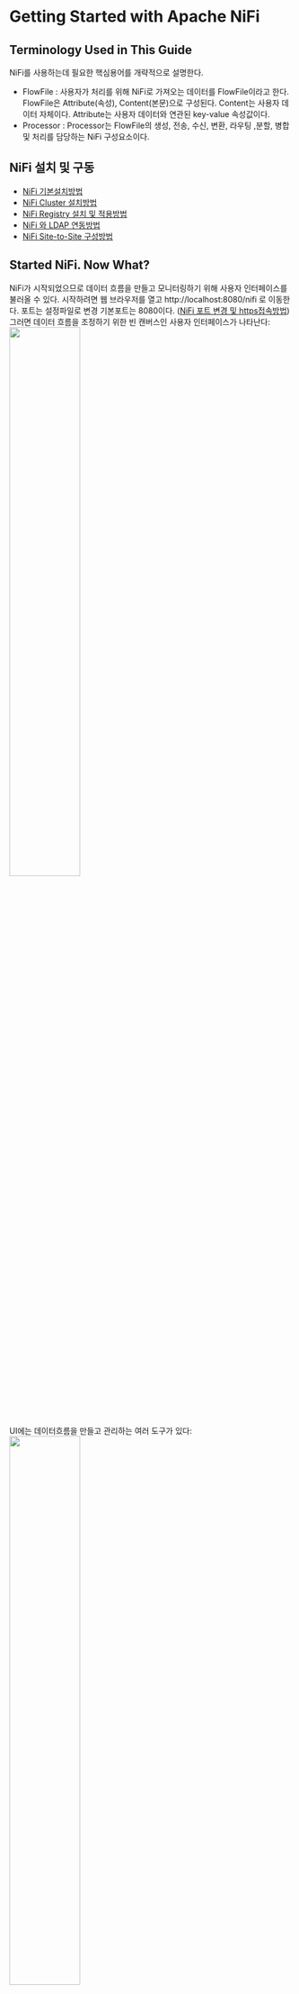 # Getting Started with Apache NiFi
## Terminology Used in This Guide
NiFi를 사용하는데 필요한 핵심용어를 개략적으로 설명한다.
- FlowFile : 사용자가 처리를 위해 NiFi로 가져오는 데이터를 FlowFile이라고 한다. FlowFile은 Attribute(속성), Content(본문)으로 구성된다. Content는 사용자 데이터 자체이다. Attribute는 사용자 데이터와 연관된 key-value 속성값이다.
- Processor : Processor는 FlowFile의 생성, 전송, 수신, 변환, 라우팅 ,분할, 병합 및 처리를 담당하는 NiFi 구성요소이다.
## NiFi 설치 및 구동
- [NiFi 기본설치방법](./docs/tutorial_install.md)
- [NiFi Cluster 설치방법](./docs/tutorial_cluster_install.md)
- [NiFi Registry 설치 및 적용방법](./docs/tutorial_registry.md)
- [NiFi 와 LDAP 연동방법](./docs/tutorial_nifi_ldap.md)
- [NiFi Site-to-Site 구성방법](./docs/tutorial_S2S_install.md)

## Started NiFi. Now What?
NiFi가 시작되었으므로 데이터 흐름을 만들고 모니터링하기 위해 사용자 인터페이스를 불러올 수 있다. 시작하려면 웹 브라우저를 열고 http://localhost:8080/nifi 로 이동한다. 포트는 설정파일로 변경 기본포트는 8080이다. ([NiFi 포트 변경 및 https접속방법](./docs/tutorial_conf.md))<br/>
그러면 데이터 흐름을 조정하기 위한 빈 캔버스인 사용자 인터페이스가 나타난다:<br/>
<image src='./image/new-flow.png' width='50%' height='50%'/><br/>
UI에는 데이터흐름을 만들고 관리하는 여러 도구가 있다:<br/>
<image src='./image/nifi-toolbar-components.png' width='50%' height='50%'/><br/>

- Components Toolbar : NiFi에서 사용하는 컴포넌트들이 있다. 이 컴포넌트를 클릭하여 드래그&드롭으로 캔버스에 컴포넌트를 등록시킬 수 있다.
- Status Bar : NiFi의 현재 상황을 볼 수 있다. 실행되고 있는 태스크, Processor수 정보와 오류정보, 클러스터 노드 정보 등을 제공한다.
- Search : NiFi에 등록된 Processor, Connection을 검색할 수 있다.
- Operate Palette : NiFi컴포넌트들의 설정, 활성화/비활성화, 시작/정지, 템플릿 생성/등록, 컴포넌트 복사/붙여넣기, Processor Group 화, 컴포넌트 색 변경, 컴포넌트 삭제 등을 제공한다. 캔버스에서 컴포넌트를 선택하면, 상황에 따라 버튼들이 활성화된다. 또, 캔버스에서 Shift + 선택 또는 Shift + 선택영역 드래그를 통해 여러 개의 컴포넌트 선택 할 수 있다. (참고로, Ctrl + r은 새로고침이다.)

글로벌 메뉴에는 다음과 같은 옵션이 있다:<br/>
<image src='./image/global-menu.png' width='20%' height='20%' /><br/>

- Summary : NiFi에 등록된 컴포넌트들을 종합적으로 보고, 검색할 수 있다.
- Counter : 특정 Processor에서 발생시키는 카운트 정보를 제공한다.
- Bulletin Board : 시스템의 문제 등을 볼 수 있다.
- Data Provenance : 데이터를 추적할 수 있다.
- Controller Settings : FlowFile Controller의 설정(쓰레드 개수)과 DB Poll, Cache 서비스와 같은 컨트롤러 서비스를 관리한다.
- Flow Configuration History : FlowFile의 등록, 삭제, 변경 등의 이력을 제공한다.
- Users, Polices : 사용자 및 권한을 관리 한다. 인증시스템(Https, Kerberos, Ldap 등)이 활성화된 경우에만 메뉴가 보인다.
- Templates : Processor와 그 들의 연결정보인 Connection 컴포넌트를 속성까지도 유지 한 체 템플릿화 할 수 있는데, 이렇게 등록된 템플릿을 조회하고, 내려받을 수 있는 기능을 제공한다.
- Help : 도움말을 제공한다.
- About : NiFi버전 정보를 제공한다

NiFi는 Process 등록 및 연결을 통해 모든 연계흐름을 작성한다. 간단한 연계 흐름 작성을 예제로 Process 등록 및 연결을 설명한다.
### Adding a Processor
캔버스에 Processor를 추가하여 연계흐름 생성을 시작한다. 데이터의 시작과 종료를 모두 Processor로 수행하므로 가장 많이 사용하는 기본 기능이다.
- 화면왼쪽상단의 Processor 아이콘(<image src='./image/iconProcessor.png' width='2%' height='2%'/>)을 캔버스로 드래그하면 추가 할 Processor를 선택할 수 있는 대화 상자가 표시된다: <br/>
<image src='./image/add-processor.png' width='43%' height='43%'/><br/>
- 사용할 Processor를 목록에서 선택하고, ADD버튼을 눌러 등록한다.(여기서는 예제로  GenerateFlowFile Processor을 선택)
<image src='./image/image14.png'/><br/>
- 동일한 방식으로 Log를 출력할 때 쓰는 Log Attribute Processor를 등록한다.<br/>
<image src='./image/image15.png'/><br/> 
- 아래와 같이 Processor를 구성한다.<br/>
<image src='./image/image17.png'/><br/> 

### Connecting Processor
NiFi는 RelationShip을 통해 각 Processor에서 처리한 FlowFile을 어느 Processor로 보낼지 라우팅을 할 수 있다. Processor가 FlowFile 처리를 마치면 연결된 RelationShip으로 FlowFile을 전송한다. 예제에서는 GenerateFlowFile -> LogAttribute로 FlowFile을 전송한다.

- GenerateFlowFile에 마우스를 오버하면 RelationShip을 설정하는 화살표가 나타난다. 이 화살표를 드래그하여 아래의 LogAttribute에 연결한다.<br/>
<image src='./image/image18.png'/><br/>
- 이 연결에 포함할 RelationShip을 선택할 수 있는 대화상자가 나타난다. 예제에서는 success를 선택한다.<br/>
<image src='./image/connection-details.png' width='43%' height='43%'/><br/>
- 설정 탭을 클릭하면 이 연결의 작동 방식을 구성하기 위한 옵션을 보여준다.<br/>
<image src='./image/connection-settings.png' width='43%' height='43%'/><br/>
  - name : Connection의 이름을 지정 할 수 있다. 그렇지 않으면 이름은 선택한 RelationShip을 기반으로 한다.
  - FlowFile Expiration : 데이터의 만료시간을 설정할 수 있다. 기본적으로 O sec로 설정된다.(무한대) 특정 만료시간에 도달하게 되면 대기중인 FlowFile이 삭제된다.
  - Back Pressure Object Threshold, Size Threshold : Back Pressure 임계치를 FlowFile 개수 또는 사이즈로 조절할 수 있다. 데이터를 가져오는 Processor는 임계치에 도달하게되면 시스템이 복구 할수 있도록 새 데이터 가져오기를 중지한다.
  - Prioritizers : FlowFile을 처리하기 위한 우선순위 정책을 설정한다. 여러개의 우선순위 정책이 활성화 된 경우 먼저 나열된 우선 순위가 먼저 평가된다.
- 아래와 같이 Relationship을 구성한다.<br/>
<image src='./image/image19.png'/><br/>
GenerateFlowFile Processor의 경고아이콘(<image src='./image/iconAlert.png' width='2%' height='2%'/>)이 중지아이콘(<image src='./image/iconStop.png' width='2%' height='2%'/>)으로 변경된 것을 볼 수 있다. 그러나 LogAttribute Processor는 success 관계가 아무것도 연결되지 않아 경고아이콘(<image src='./image/iconAlert.png' width='2%' height='2%'/>)으로 남아 있는걸 볼 수 있다. 이는 LogAttribute Processor의 success 관계를 "Auto Terminated"로 보내 연계 흐름이 완료된 것으로 간주되게 변경해야 한다.

### Configure Processor
Configure를 통해 각 Processor의 세부설정을 수정한다. 예시에서는 GenerateFlowFile, LogAttribute의 몇몇 설정정보를 변경하고 저장한다.

- GenerateFlowFile Processor에서 오른쪽 마우스버튼을 클릭하고 Configure를 선택한다.<br/>
<image src='./image/image20.png'/><br/>
- SCHEDULING 탭의 Run Schedule를 0 sec에서 5 sec로 수정한다.<br/>
<image src='./image/image21.png'/><br/>
- PROPERTIES 탭의 Custom Text에 Hello World!를 입력하고 OK버튼을 클릭한다.<br/>
<image src='./image/image22.png'/><br/>
- 동일한 방식으로 LogAttribute의 세부 설정을 수정한다.
  - SETTING탭의 Automatically Terminate Relationships의 success항목을 체크한다.
  - PROPERTIES 탭의 Log PayLoad를 true로 수정한다.
<br/>
※ 아래와 같이 Processor에 느낌표가 표시되면 세부설정이 유효하지  아직 구동할 준비가 되지 않았다는 표시이다. 위의 설정을 다시 체크해보시기 바란다.<br/>
<image src='./image/image16.png'/><br/>

### Starting and Stopping Processors
- 구동할 Processor를 선택하고 [Operate Palette](#started-nifi-now-what)의 시작 버튼을 클릭한다.<br/>
<img src='./image/image23.png'/><br/>
- 정지할 Processor를 선택하고 [Operate Palette](#started-nifi-now-what)의  정지 버튼을 클릭한다.<br/>
<img src='./image/image24.png'/><br/>

### 연계이력 확인
- [Global Menu - Data Provenance](#started-nifi-now-what)메뉴를 선택한다.<br/>
- 조회버튼을 클릭하고 선택한 항목의 View Details를 클릭한다.<br/>
<img src="./image/image25.png"></img>
- Content 탭의 VIEW를 클릭하고 본문내용이 Hello World!인지 확인한다.<br/>
<img src="./image/image26.png"></img><img src="./image/image27.png"></img><br/>

## What Processors are Available
효과적인 데이터 흐름을 생성하려면 사용자가 사용할 수 있는 Processor유형을 이해해야 한다. NiFi는 다양한 시스템에서 데이터를 수집하고 데이터를 라우팅, 변환, 처리, 분할 및 집계하고 여러 시스템에 데이터를 전송하는 다양한 Processor를 포함하고 있다. 가장 자주 사용되는 Processor를 기능별로 분류한다.
### Data Transformation
- CompressContent: FlowFile 본문 압축 또는 압축해제
- ConvertCharacterSet: FlowFile 본문의 Character Set 변환
- EncryptContent: FlowFile 본문 암호화 또는 복호화
- ReplaceText(*): 정규표현식을 사용하여 Text 본문 수정
- TransformXml: XML본문에 XSLT 변환적용
- JoltTransformJSON(*): JSON본문에 JOLT 변환적용
### Routing and Mediation
- ControlRate: 데이터가 후속 프로세서로 전송되는 속도 제어
- DetectDuplicate: 사용자 정의 기준에 따라 중복 FlowFile 확인
- DistributeLoad: 사용자가 정의한 Relationship으로 데이터를 로드밸런싱 또는 일부샘플데이터만 전송
- MonitorActivity: 사용자가 정의한 기간동안 데이터 흐름이 없으면 알림 발생. 데이터 흐름이 다시 재개 될때 선택적으로 알림 발생
- RouteOnAttribute(*): 속성의 내용에 따라 FlowFile을 라우팅
- ScanAttribute: FlowFile의 속성이 사용자가 정의한 사전에 있는 용어와 일치하는지 확인
- RouteOnContent(*): 정규표현식을 사용하여 본문의 내용에 따라 FlowFile을 라우팅
- ScanContent: FlowFile의 본문이 사용자가 정의한 사전에 있는 용어와 일치하는지 확인
- ValidateXml: XML 스키마에 대한 XML 본문 유효성 검사
### Database Access
- ConvertJSONToSQL(*): JSON 문서를 INSERT 또는 UPDATE SQL로 변환
- ExecuteSQL(*): 사용자 정의한 SELECT SQL을 실행하고 결과를 Avro 형식으로 반환
- PutSQL(*): FlowFile의 내용에 정의된 SQL문을 실행하여 Database 업데이트
- SelectHiveQL: Apache Hive 데이터베이스에 대해 사용자 정의 SELECT HiveQL을 실행하여 결과를 Avro 또는 CSV 형식으로 반환
- PutHiveQL: FlowFile의 내용에 정의된 HiveQL문을 실행하여 Database 업데이트
### Attribute Extraction
- EvaluateJsonPath(*): JSON문서를 사용자가 정의한 JSONPath 표현식을 이용하여 FlowFile 본문을 바꾸거나 속성으로 추출
- EvaluateXPath: XML문서를 사용자가 정의한 XPath 표현식을 이용하여 FlowFile 본문을 바꾸거나 속성으로 추출
- EvaluateXQuery: XML문서를 사용자가 정의한 XQuery 쿼리를 이용하여 FlowFile 본문을 바꾸거나 속성으로 추출
- ExtractText(*): Text문서를 사용자가 정의한 정규표현식을 이용하여 속성으로 추출
- HashAttribute: 사용자가 정의한 속성목록에 대해 해싱함수를 수행
- HashContent: FlowFile 본문에 대해 해싱함수를 수행하고 해시 값을 속성에 추가
- IdentifyMimeType: FlowFile에 사용되는 MIME 유형을 식별
- UpdateAttribute(*): FlowFile에 사용자가 정의한 속성을 추가 및 업데이트
### System Interaction
- ExecuteProcess(*): 사용자가 정의한 OS명령을 실행. OS 명령의 표준출력으로 기록된 내용이 FlowFile의 본문으로 리다이렉션됨.
- ExecuteStreamCommand(*): 사용자가 정의한 OS명령을 실행. FlowFile의 본문은 선택적으로 OS명령의 표준입력으로 전달됨. OS명령의 표준출력으로 기록된 내용이 FlowFile의 본문으로 리다이렉션됨.
### Data Ingestion
- GetFile(*): 로컬디스크의 파일내용을 NiFi로 전달
- GetFTP(*): FTP를 통해 원격파일의 내용을 NiFi로 전달
- GetSFTP(*): SFTP를 통해 원격파일의 내용을 NiFi로 전달
- GetJMSQueue: JMS 큐에서 메시지를 다운로드하고 JMS 메시지 내용을 NiFi로 전달
- GetJMSTopic: JMS 토픽에서 메시지를 다운로드하고 JMS 메시지 내용을 NiFi로 전달
- GetHTTP(*): HTTP 또는 HTTPS 기반 URL을 통해 다운로드한 메시지를 NiFi로 전달 
- ListenHTTP(*): HTTP(HTTPS)서버를 시작하고 들어오는 요청을 수신. 들어오는 POST 요청의 경우, 요청내용이 FlowFile에 기록됨. 200응답이 반환
- ListenUDP: 들어오는 UDP패킷을 수신하고 FlowFile을 생성
- GetHDFS: HDFS에서 사용자가 지정한 디렉토리를 모니터링. 새파일이 HDFS에 들어갈 때마다 NiFi로 전달
- ListHDFS/FetchHDFS: ListHDFS는 HDFS의 사용자 지정 디렉터리를 모니터링하고 발견되는 각 파일의 파일 이름이 포함 된 FlowFile을 내 보냅니다. 이러한 FlowFile은 클러스터 전체에서 팬 아웃되어 FetchHDFS 프로세서로 전송 될 수 있으며, 이는 해당 파일의 실제 콘텐츠를 가져오고 HDFS에서 가져온 콘텐츠가 포함 된 FlowFile을 내보내는 역할을합니다. GetHDFS와의 차이점은 클러스터 구성일 경우, GetHDFS는 Primary node에서만 동작하고 ListHDFS/FetchHDFS는 클러스터 전체에서 콘텐츠를 가져오는 작업을 동작한다.
- FetchS3Object(*): Amazon Web Services (AWS) Simple Storage Service (S3)에서 객체의 콘텐츠를 NiFi로 전달. ncloud Object Storage도 S3인터페이스 사용함.
- GetKafka(*):

## 출처
- https://nifi.apache.org/docs/nifi-docs/html/user-guide.html

